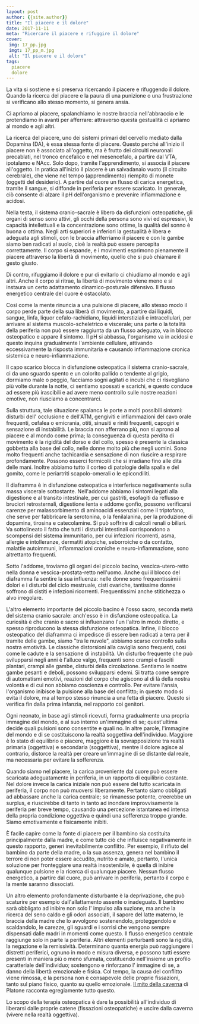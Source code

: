 ```yaml
---
layout: post
author: {{site.author}}
title: "Il piacere e il dolore"
date: 2017-11-11
meta: "Ricercare il piacere e rifuggire il dolore"
cover:
 img: 17_pp.jpg
 imgt: 17_pp_m.jpg
 alt: "Il piacere e il dolore"
tags:
  piacere
  dolore
---
```

La vita si sostiene e si preserva ricercando il piacere e rifuggendo il dolore. Quando la ricerca del piacere e la paura di una punizione o una frustrazione si verificano allo stesso momento, si genera ansia.

Ci apriamo al piacere, spalanchiamo le nostre braccia nell'abbraccio e le protendiamo in avanti per afferrare: attraverso questa gestualità ci apriamo al mondo e agli altri.

La ricerca del piacere, uno dei sistemi primari del cervello mediato dalla Dopamina (DA), è essa stessa fonte di piacere. Questo perché all'inizio il piacere non è associato all'oggetto, ma è frutto dei circuiti neuronali precablati, nel tronco encefalico e nel mesencefalo, a partire dal VTA, ipotalamo e NAcc. Solo dopo, tramite l'apprendimento, si associa il piacere all'oggetto. In pratica all'inizio il piacere è un salvadanaio vuoto (il circuito cerebrale), che viene nel tempo (apprendimento) riempito di monete (oggetti del desiderio). A partire dal cuore un flusso di carica energetica, tramite il sangue, si diffonde in periferia per essere scaricato. In generale, ciò consente di alzare il pH dell'organismo e prevenire infiammazione e acidosi.

Nella testa, il sistema cranio-sacrale è libero da disfunzioni osteopatiche, gli organi di senso sono attivi, gli occhi della persona sono vivi ed espressivi, le capacità intellettuali e la concentrazione sono ottime, la qualità del sonno è buona o ottima. Negli arti superiori e inferiori la gestualità è libera e adeguata agli stimoli, con le braccia afferriamo il piacere e con le gambe siamo ben radicati al suolo, cioè la realtà può essere percepita correttamente. Il corpo si espande, e i movimenti esprimono pienamente il piacere attraverso la libertà di movimento, quello che si può chiamare il gesto giusto.

Di contro, rifuggiamo il dolore e pur di evitarlo ci chiudiamo al mondo e agli altri. Anche il corpo si ritrae, la libertà di movimento viene meno e si instaura un certo adattamento dinamico-posturale difensivo. Il flusso energetico centrale del cuore è ostacolato.

Così come la mente rinuncia a una pulsione di piacere, allo stesso modo il corpo perde parte della sua liberà di movimento, a partire dai liquidi, sangue, linfa, liquor cefalo-rachidiano, liquidi interstiziali e intracellulari, per arrivare al sistema muscolo-scheletrico e viscerale; una parte o la totalità della periferia non può essere raggiunta da un flusso adeguato, va in blocco osteopatico e appare il sintomo. Il pH si abbassa, l'organismo va in acidosi e questo inquina gradualmente l'ambiente cellulare, attivando eccessivamente la risposta immunitaria e causando infiammazione cronica sistemica e neuro-infiammazione.

Il capo scarico blocca in disfunzione osteopatica il sistema cranio-sacrale, ci da uno sguardo spento e un colorito pallido o tendente al grigio, dormiamo male o peggio, facciamo sogni agitati o incubi che ci risvegliano più volte durante la notte, ci sentiamo spossati e scarichi, e questo conduce ad essere più irascibili e ad avere meno controllo sulle nostre reazioni emotive, non riusciamo a concentrarci.

Sulla struttura, tale situazione spalanca le porte a molti possibili sintomi: disturbi dell' occlusione e dell'ATM, gengiviti e infiammazioni del cavo orale frequenti, cefalea o emicrania, otiti, sinusiti e riniti frequenti, capogiri e sensazione di instabilità. Le braccia non afferrano più, non si aprono al piacere e al mondo come prima; la conseguenza di questa perdita di movimento è la rigidità del dorso e del collo, spesso è presente la classica gobbetta alla base del collo, nelle donne molto più che negli uomini. Sono molto frequenti anche tachicardia e sensazione di non riuscire a respirare profondamente. Possono esserci formicolii che si irradiano fino alle dita delle mani. Inoltre abbiamo tutto il corteo di patologie della spalla e del gomito, come le periartriti scapolo-omerali o le epicondiliti.

Il diaframma è in disfunzione osteopatica e interferisce negativamente sulla massa viscerale sottostante. Nell'addome abbiamo i sintomi legati alla digestione e al transito intestinale, per cui gastriti, esofagiti da reflusso e bruciori retrosternali, digestione lenta e addome gonfio, possono verificarsi carenze per malassorbimento di aminoacidi essenziali come il triptofano, che serve per fabbricare la serotonina, o la fenilalanina, per la produzione di dopamina, tirosina e catecolamine. Si può soffrire di calcoli renali o biliari. Va sottolineato il fatto che tutti i disturbi intestinali corrispondono a scompensi del sistema immunitario, per cui infezioni ricorrenti, asma, allergie e intolleranze, dermatiti atopiche, seborroiche o da contatto, malattie autoimmuni, infiammazioni croniche e neuro-infiammazione, sono altrettanto frequenti.

Sotto l'addome, troviamo gli organi del piccolo bacino, vescica-utero-retto nella donna e vescica-prostata-retto nell'uomo. Anche qui il blocco del diaframma fa sentire la sua influenza: nelle donne sono frequentissimi i dolori e i disturbi del ciclo mestruale, cisti ovariche, tantissime donne soffrono di cistiti e infezioni ricorrenti. Frequentissimi anche stitichezza o alvo irregolare.

L'altro elemento importante del piccolo bacino è l'osso sacro, seconda metà del sistema cranio sacrale: anch'esso è in disfunzione osteopatica. La curiosità è che cranio e sacro si influenzano l'un l'altro in modo diretto, e spesso riproducono la stessa disfunzione osteopatica. Infine, il blocco osteopatico del diaframma ci impedisce di essere ben radicati a terra per il tramite delle gambe, siamo "tra le nuvole", abbiamo scarso controllo sulla nostra emotività. Le classiche distorsioni alla caviglia sono frequenti, così come le cadute e la sensazione di instabilità. Un disturbo frequente che può svilupparsi negli anni è l'alluce valgo, frequenti sono crampi e fasciti plantari, crampi alle gambe, disturbi della circolazione. Sentiamo le nostre gambe pesanti e deboli, possono svilupparsi edemi. Si tratta come sempre di automatismi emotivi, reazioni del corpo che agiscono al di là della nostra volontà e di cui non abbiamo coscienza e controllo. Per evitare l'ansia, l'organismo inibisce la pulsione alla base del conflitto; in questo modo si evita il dolore, ma al tempo stesso rinuncia a una fetta di piacere. Questo si verifica fin dalla prima infanzia, nel rapporto coi genitori.

Ogni neonato, in base agli stimoli ricevuti, forma gradualmente una propria immagine del mondo, e al suo interno un'immagine di se; quest'ultima decide quali pulsioni sono consentite e quali no. In altre parole, l'immagine del mondo e di se costituiscono la realtà soggettiva dell'individuo. Maggiore è lo stato di equilibrio e piacere, maggiore è la sovrapposizione tra realtà primaria (oggettiva) e secondaria (soggettiva), mentre il dolore agisce al contrario, distorce la realtà per creare un'immagine di se distante dal reale, ma necessaria per evitare la sofferenza.

Quando siamo nel piacere, la carica proveniente dal cuore può essere scaricata adeguatamente in periferia, in un rapporto di equilibrio costante. Nel dolore invece la carica iniziale non può essere del tutto scaricata in periferia, il corpo non può muoversi liberamente. Pertanto siamo obbligati ad abbassare anche la carica centrale; se rimanesse potente, creerebbe un surplus, e riuscirebbe di tanto in tanto ad inondare improvvisamente la periferia per breve tempo, causando una percezione istantanea ed intensa della propria condizione oggettiva e quindi una sofferenza troppo grande. Siamo emotivamente e fisicamente inibiti.

È facile capire come la fonte di piacere per il bambino sia costituita principalmente dalla madre, e come tutto ciò che influisce negativamente in questo rapporto, generi inevitabilmente conflitto. Per esempio, il rifiuto del bambino da parte della madre, o la sua assenza, genera nel bambino il terrore di non poter essere accudito, nutrito e amato, pertanto, l'unica soluzione per fronteggiare una realtà insostenibile, è quella di inibire qualunque pulsione e la ricerca di qualunque piacere. Nessun flusso energetico, a partire dal cuore, può arrivare in periferia, pertanto il corpo e la mente saranno dissociati.

Un altro elemento profondamente disturbante è la deprivazione, che può scaturire per esempio dall'allattamento assente o inadeguato. Il bambino sarà obbligato ad inibire non solo l' impulso alla suzione, ma anche la ricerca del seno caldo e gli odori associati, il sapore del latte materno, le braccia della madre che lo avvolgono sostenendolo, proteggendolo e scaldandolo, le carezze, gli sguardi e i sorrisi che vengono sempre dispensati dalle madri in momenti come questo. Il flusso energetico centrale raggiunge solo in parte la periferia. Altri elementi perturbanti sono la rigidità, la negazione e la remissività. Determinano quanta energia può raggiungere i distretti periferici, ognuno in modo e misura diversa, e possono tutti essere presenti in maniera più o meno sfumata, costituendo nell'insieme un profilo caratteriale dell'individuo; sostengono e rinforzano l' immagine di se, a danno della libertà emozionale e fisica. Col tempo, la causa del conflitto viene rimossa, e la persona non è consapevole delle proprie fissazioni, tanto sul piano fisico, quanto su quello emozionale. [Il mito della caverna][mito] di Platone racconta egregiamente tutto questo.

Lo scopo della terapia osteopatica è dare la possibilità all'individuo di liberarsi dalle proprie catene (fissazioni osteopatiche) e uscire dalla caverna (vivere nella realtà oggettiva).

[mito]: https://it.wikipedia.org/wiki/Mito_della_caverna
